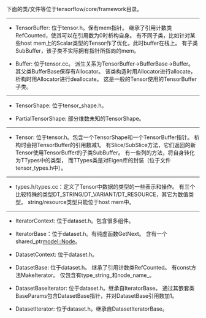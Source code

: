下面的类/文件等位于tensorflow/core/framework目录。

---

- TensorBuffer: 位于tensor.h。保有mem指针。
继承了引用计数类RefCounted，使其可以在引用数为0时析构自身。
有不同子类，比如针对某些host mem上的Scalar类型的Tensor作了优化，此时buffer在栈上。
有子类SubBuffer，该子类不实际拥有指针所指向的mem。

- Buffer: 位于tensor.cc。
派生关系为TensorBuffer-\>BufferBase-\>Buffer。
其父类BufferBase保存有Allocator。
该类构造时用Allocator进行allocate，析构时用Allocator进行deallocate。
这是一般的Tensor使用的TensorBuffer子类。

---

- TensorShape: 位于tensor\_shape.h。

- PartialTensorShape: 部分维数未知的TensorShape。

---

- Tensor: 位于tensor.h。包含一个TensorShape和一个TensorBuffer指针。
析构时会把TensorBuffer的引用数减1。
有Slice/SubSlice方法，它们返回的新Tensor使用TensorBuffer的子类SubBuffer。
有一些列的方法，将自身转化为TTypes中的类型，
而TTypes类是对Eigen库的封装（位于文件tensor\_types.h中）。

---

- types.h/types.cc：定义了Tensor中数据的类型的一些表示和操作。
有三个比较特殊的类型DT\_STRING/DT\_VARIANT/DT\_RESOURCE，其它为数值类型。
string/resource类型只能位于host mem中。

---

- IteratorContext: 位于dataset.h。包含很多组件。

- IteratorBase：位于dataset.h。有纯虚函数GetNext。
含有一个shared\_ptr<model::Node>。

- DatasetContext: 位于dataset.h。

- DatasetBase: 位于dataset.h。
继承了引用计数类RefCounted。
有const方法MakeIterator。
仅包含有type\_string\_和node\_name\_。

- DatasetBaseIterator: 位于dataset.h。继承自IteratorBase。
通过其嵌套类BaseParams包含DatasetBase指针，并对DatasetBase引用数加1。

- DatasetIterator: 位于dataset.h。继承自DatasetIteratorBase。

